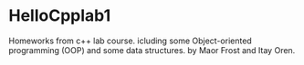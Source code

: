 # HelloCpplab1
Homeworks from c++ lab course.
icluding some Object-oriented programming (OOP) and some data structures.
by Maor Frost and Itay Oren.
